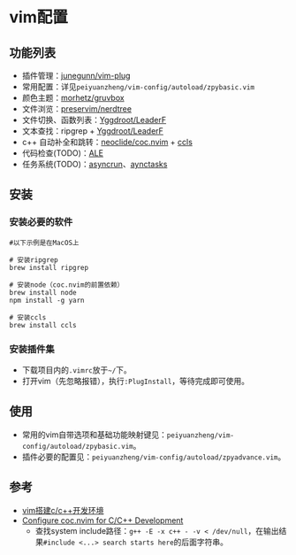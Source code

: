 # vim配置

## 功能列表

- 插件管理：[junegunn/vim-plug](https://github.com/junegunn/vim-plug)
- 常用配置：详见`peiyuanzheng/vim-config/autoload/zpybasic.vim`
- 颜色主题：[morhetz/gruvbox](https://github.com/morhetz/gruvbox)
- 文件浏览：[preservim/nerdtree](https://github.com/preservim/nerdtree)
- 文件切换、函数列表：[Yggdroot/LeaderF](https://github.com/Yggdroot/LeaderF)
- 文本查找：ripgrep + [Yggdroot/LeaderF](https://github.com/Yggdroot/LeaderF)
- c++ 自动补全和跳转：[neoclide/coc.nvim](https://github.com/neoclide/coc.nvim) + [ccls](https://github.com/MaskRay/ccls)
- 代码检查(TODO)：[ALE](https://github.com/dense-analysis/ale)
- 任务系统(TODO)：[asyncrun](https://github.com/skywind3000/asyncrun.vim)、[aynctasks](https://github.com/skywind3000/asynctasks.vim)


## 安装

### 安装必要的软件

``` shell
#以下示例是在MacOS上

# 安装ripgrep
brew install ripgrep

# 安装node（coc.nvim的前置依赖）
brew install node
npm install -g yarn

# 安装ccls
brew install ccls
```

### 安装插件集

* 下载项目内的`.vimrc`放于`~/`下。
* 打开vim（先忽略报错），执行`:PlugInstall`，等待完成即可使用。


## 使用

* 常用的vim自带选项和基础功能映射键见：`peiyuanzheng/vim-config/autoload/zpybasic.vim`。
* 插件必要的配置见：`peiyuanzheng/vim-config/autoload/zpyadvance.vim`。


## 参考

* [vim搭建c/c++开发环境](https://www.zhihu.com/question/47691414/answer/373700711)
* [Configure coc.nvim for C/C++ Development](https://ianding.io/2019/07/29/configure-coc-nvim-for-c-c++-development/)
  * 查找system include路径：`g++ -E -x c++ - -v < /dev/null`，在输出结果`#include <...> search starts here`的后面字符串。

